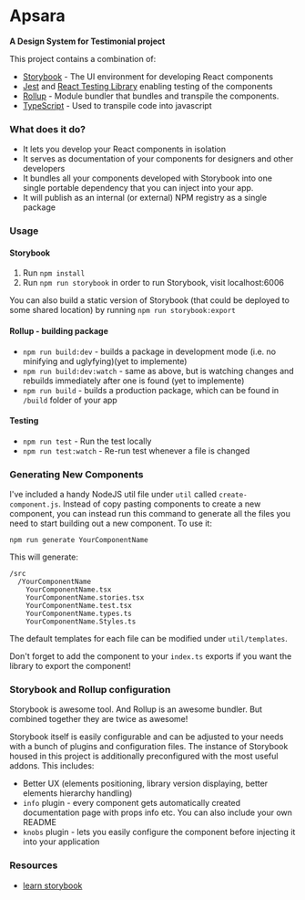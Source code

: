# Apsara
**A Design System for Testimonial project**

This project contains a combination of:
* [Storybook](https://storybook.js.org) - The UI environment for developing React components
* [Jest](https://jestjs.io/) and [React Testing Library](https://github.com/testing-library/react-testing-library) enabling testing of the components
* [Rollup](https://rollupjs.org) - Module bundler that bundles and transpile the components.
* [TypeScript](https://www.typescriptlang.org/) - Used to transpile code into javascript

### What does it do?
* It lets you develop your React components in isolation
* It serves as documentation of your components for designers and other developers
* It bundles all your components developed with Storybook into one single portable dependency that you can inject into your app.
* It will publish as an internal (or external) NPM registry as a single package

### Usage
#### Storybook
1. Run `npm install`
2. Run `npm run storybook` in order to run Storybook, visit localhost:6006

You can also build a static version of Storybook (that could be deployed to some shared location) by running `npm run storybook:export`

#### Rollup - building package
* `npm run build:dev` - builds a package in development mode (i.e. no minifying and uglyfying)(yet to implemente)
* `npm run build:dev:watch` - same as above, but is watching changes and rebuilds immediately after one is found (yet to implemente)
* `npm run build` - builds a production package, which can be found in `/build` folder of your app

#### Testing
* `npm run test` - Run the test locally
* `npm run test:watch` - Re-run test whenever a file is changed


### Generating New Components

I've included a handy NodeJS util file under `util` called `create-component.js`. Instead of copy pasting components to create a new component, you can instead run this command to generate all the files you need to start building out a new component. To use it:

```
npm run generate YourComponentName
```

This will generate:

```
/src
  /YourComponentName
    YourComponentName.tsx
    YourComponentName.stories.tsx
    YourComponentName.test.tsx
    YourComponentName.types.ts
    YourComponentName.Styles.ts
```

The default templates for each file can be modified under `util/templates`.

Don't forget to add the component to your `index.ts` exports if you want the library to export the component!


### Storybook and Rollup configuration
Storybook is awesome tool. And Rollup is an awesome bundler. But combined together they are twice as awesome!

Storybook itself is easily configurable and can be adjusted to your needs with a bunch of plugins and configuration files.
The instance of Storybook housed in this project is additionally preconfigured with the most useful addons. This includes:
* Better UX (elements positioning, library version displaying, better elements hierarchy handling)
* `info` plugin - every component gets automatically created documentation page with props info etc. You can also include your own README
* `knobs` plugin - lets you easily configure the component before injecting it into your application

### Resources
- [learn storybook](https://www.learnstorybook.com/)